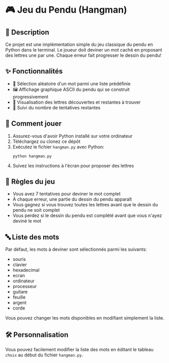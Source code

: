 # 🎮 Jeu du Pendu (Hangman)

## 📝 Description
Ce projet est une implémentation simple du jeu classique du pendu en Python dans le terminal. Le joueur doit deviner un mot caché en proposant des lettres une par une. Chaque erreur fait progresser le dessin du pendu!

## ✨ Fonctionnalités
- 🎲 Sélection aléatoire d'un mot parmi une liste prédéfinie
- 🖼️ Affichage graphique ASCII du pendu qui se construit progressivement
- 👀 Visualisation des lettres découvertes et restantes à trouver
- 🔄 Suivi du nombre de tentatives restantes

## 🚀 Comment jouer
1. Assurez-vous d'avoir Python installé sur votre ordinateur
2. Téléchargez ou clonez ce dépôt
3. Exécutez le fichier `hangman.py` avec Python:
   ```
   python hangman.py
   ```
4. Suivez les instructions à l'écran pour proposer des lettres

## 🎯 Règles du jeu
- Vous avez 7 tentatives pour deviner le mot complet
- À chaque erreur, une partie du dessin du pendu apparaît
- Vous gagnez si vous trouvez toutes les lettres avant que le dessin du pendu ne soit complet
- Vous perdez si le dessin du pendu est complété avant que vous n'ayez deviné le mot

## 🔤 Liste des mots
Par défaut, les mots à deviner sont sélectionnés parmi les suivants:
- souris
- clavier
- hexadecimal
- ecran
- ordinateur
- processeur
- guitare
- feuille
- argent
- corde

Vous pouvez changer les mots disponibles en modifiant simplement la liste.

## 🛠️ Personnalisation
Vous pouvez facilement modifier la liste des mots en éditant le tableau `choix` au début du fichier `hangman.py`.
